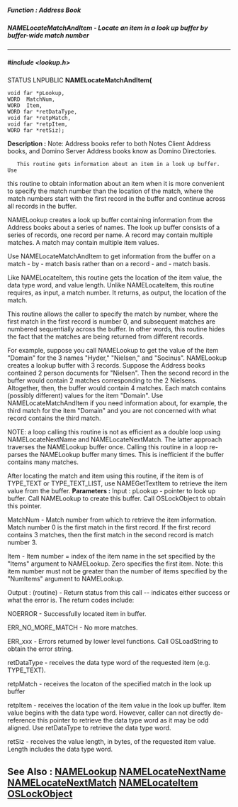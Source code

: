 ##### Function : Address Book
##### NAMELocateMatchAndItem - Locate an item in a look up buffer by buffer-wide match number
---
##### #include <lookup.h>
STATUS LNPUBLIC **NAMELocateMatchAndItem(**

	void far *pLookup,
	WORD  MatchNum,
	WORD  Item,
	WORD far *retDataType,
	void far *retpMatch,
	void far *retpItem,
	WORD far *retSiz);
**Description :**
Note:  Address books refer to both Notes Client Address books, and Domino 
Server Address books know as Domino Directories.
   
       This routine gets information about an item in a look up buffer. Use 
this routine to obtain information about an item when it is more convenient to 
specify the match number than the location of the match, where the match 
numbers start with the first record in the buffer and continue across all 
records in the buffer.

NAMELookup creates a look up buffer containing information from the Address 
books about a series of names. The look up buffer consists of a series of 
records, one record per name. A record may contain multiple matches. A match 
may contain multiple item values. 

Use NAMELocateMatchAndItem to get information from the buffer on a match - by - 
match basis rather than on a record - and - match basis.

Like NAMELocateItem, this routine gets the location of the item value, the data 
type word, and value length. Unlike NAMELocateItem, this routine requires, as 
input, a match number. It returns, as output, the location of the match.

This routine allows the caller to specify the match by number, where the first 
match in the first record is number 0, and subsequent matches are numbered 
sequentially across the buffer. In other words, this routine hides the fact 
that the matches are being returned from different records.

For example, suppose you call NAMELookup to get the value of the item "Domain" 
for the 3 names "Hyder," "Nielsen," and "Socinus".  NAMELookup creates a lookup 
buffer with 3 records.  Suppose the Address books contained 2 person documents 
for "Nielsen". Then the second record in the buffer would contain 2 matches 
corresponding to the 2 Nielsens. Altogether, then, the buffer would contain 4 
matches.  Each match contains (possibly different) values for the item 
"Domain". Use NAMELocateMatchAndItem if you need information about, for 
example, the third match for the item "Domain" and you are not concerned with 
what record contains the third match.

NOTE: a loop calling this routine is not as efficient as a double loop using 
NAMELocateNextName and  NAMELocateNextMatch. The latter approach traverses the 
NAMELookup buffer once.  Calling this routine in a loop re-parses the 
NAMELookup buffer many times.  This is inefficient if the buffer contains many 
matches.

After locating the match and item using this routine, if the item is of 
TYPE_TEXT or TYPE_TEXT_LIST, use NAMEGetTextItem to retrieve the item value 
from the buffer.
**Parameters :**
Input :
pLookup  -  pointer to look up buffer. Call NAMELookup to create this buffer. Call OSLockObject to obtain this pointer.

MatchNum  -  Match number from which to retrieve the item information. Match number 0 is the first match in the first record. If the first record contains 3 matches, then the first match in the second record is match number 3.

Item  -  Item number = index of the item name in the set specified by the "Items" argument to NAMELookup. Zero specifies the first item. Note: this item number must not be greater than the number of items specified by the "NumItems" argument to NAMELookup.

Output :
(routine)  -  Return status from this call -- indicates either success or what the error is. The return codes include:

NOERROR - Successfully located item in buffer.

ERR_NO_MORE_MATCH - No more matches.

ERR_xxx - Errors returned by lower level functions. Call OSLoadString to obtain the error string.


retDataType  -  receives the data type word of the requested item (e.g. TYPE_TEXT).

retpMatch  -  receives the locaton of the specified match in the look up buffer

retpItem  -  receives the location of the item value in the look up buffer. Item value begins with the data type word. However, caller can not directly de-reference this pointer to retrieve the data type word as it may be odd aligned. Use retDataType to retrieve the data type word.

retSiz  -  receives the value length, in bytes, of the requested item value. Length includes the data type word.

**See Also :**
[NAMELookup](D:/md_files/NAMELookup.md)
[NAMELocateNextName](D:/md_files/NAMELocateNextName.md)
[NAMELocateNextMatch](D:/md_files/NAMELocateNextMatch.md)
[NAMELocateItem](D:/md_files/NAMELocateItem.md)
[OSLockObject](D:/md_files/OSLockObject.md)
---
